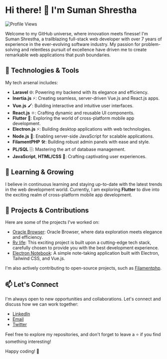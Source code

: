 # Hi there! 👋 I'm Suman Shrestha

![Profile Views](https://komarev.com/ghpvc/?username=summonshr&color=blueviolet)

Welcome to my GitHub universe, where innovation meets finesse! I'm Suman Shrestha, a trailblazing full-stack web developer with over 7 years of experience in the ever-evolving software industry. My passion for problem-solving and relentless pursuit of excellence have driven me to create remarkable web applications that push boundaries.

## 🚀 Technologies & Tools

My tech arsenal includes:

- **Laravel** 🌐: Powering my backend with its elegance and efficiency.
- **Inertia.js** ⚡: Creating seamless, server-driven Vue.js and React.js apps.
- **Vue.js** 🖌️: Building interactive and intuitive user interfaces.
- **React.js** ⚛️: Crafting dynamic and reusable UI components.
- **Flutter** 📱: Exploring the world of cross-platform mobile app development.
- **Electron.js** ⚡: Building desktop applications with web technologies.
- **Node.js** 🚀: Enabling server-side JavaScript for scalable applications.
- **FilamentPHP** 🛠️: Building robust admin panels with ease and style.
- **PL/SQL** 🗄️: Mastering the art of database management.
- **JavaScript**, **HTML/CSS** 🌈: Crafting captivating user experiences.

## 🌱 Learning & Growing

I believe in continuous learning and staying up-to-date with the latest trends in the web development world. Currently, I am exploring **Flutter** to dive into the exciting realm of cross-platform mobile app development.

## 🌟 Projects & Contributions

Here are some of the projects I've worked on:

- [Oracle Browser]((https://github.com/Summonshr/oracle-browser)): Oracle Browser, where data exploration meets elegance and efficiency.
- [Rv life]((https://github.com/Summonshr/rvlife)): This exciting project is built upon a cutting-edge tech stack, carefully chosen to provide you with the best development experience.
- [Electron Notebook]((https://github.com/Summonshr/electron-notebook)): A simple note-taking application built with Electron, Tailwind CSS, and Vue.js.

I'm also actively contributing to open-source projects, such as [Filamentphp](https://github.com/filamentphp/filament).

## 📫 Let's Connect

I'm always open to new opportunities and collaborations. Let's connect and discuss how we can work together:

- [LinkedIn](https://linkedin.com/in/suman-shresth)
- [Email](summonshr@gmail.com)
- [Twitter](https://twitter.com/sumfreelancer)

Feel free to explore my repositories, and don't forget to leave a ⭐️ if you find something interesting!

Happy coding! 🚀
